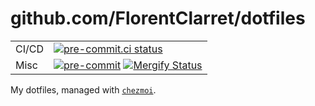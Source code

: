 # github.com/FlorentClarret/dotfiles

|       |                                                                                                         |
|-------|---------------------------------------------------------------------------------------------------------|
| CI/CD | [![pre-commit.ci status][pre-commit-ci-badge]][pre-commit-ci-result]                                    |
| Misc  | [![pre-commit][pre-commit-badge]][pre-commit-badge] [![Mergify Status][mergify-badge]][mergify-website] |


My dotfiles, managed with [`chezmoi`][chezmoi-website].

[chezmoi-website]: https://github.com/twpayne/chezmoi
[mergify-website]: https://mergify.com
[mergify-badge]: https://img.shields.io/endpoint.svg?url=https://api.mergify.com/v1/badges/FlorentClarret/dotfiles&style=flat
[pre-commit-ci-badge]: https://results.pre-commit.ci/badge/github/FlorentClarret/dotfiles/main.svg
[pre-commit-ci-result]: https://results.pre-commit.ci/latest/github/FlorentClarret/dotfiles/main
[pre-commit-badge]: https://img.shields.io/badge/pre--commit-enabled-brightgreen?logo=pre-commit
[pre-commit-website]: https://img.shields.io/badge/pre--commit-enabled-brightgreen?logo=pre-commit
